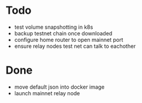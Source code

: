 # Todo

* test volume snapshotting in k8s
* backup testnet chain once downloaded
* configure home router to open mainnet port
* ensure relay nodes test net can talk to eachother

# Done
* move default json into docker image
* launch mainnet relay node
